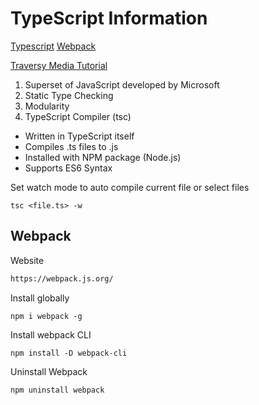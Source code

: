 # TypeScript Information

[Typescript](https://www.typescriptlang.org/)
[Webpack](#Webpack)

[Traversy Media Tutorial](https://www.youtube.com/watch?v=rAy_3SlqT-E)
1. Superset of JavaScript developed by Microsoft
2. Static Type Checking
3. Modularity
4. TypeScript Compiler (tsc)
- Written in TypeScript itself
- Compiles .ts files to .js
- Installed with NPM package (Node.js)
- Supports ES6 Syntax

Set watch mode to auto compile current file or select files
```
tsc <file.ts> -w
```
## Webpack

Website
```html
https://webpack.js.org/
```

Install globally
```
npm i webpack -g
```

Install webpack CLI
```
npm install -D webpack-cli
```

Uninstall Webpack
```
npm uninstall webpack
```


